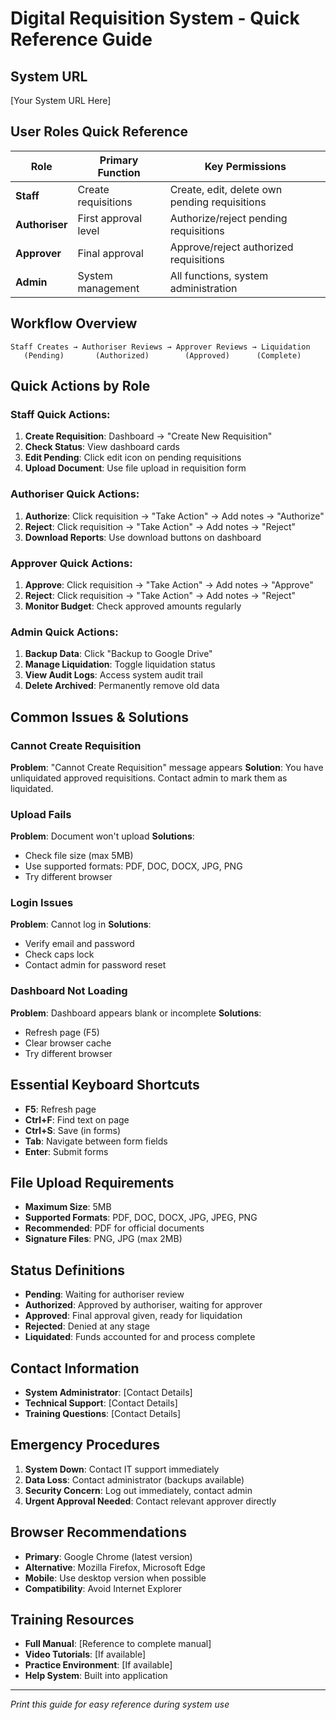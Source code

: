 # Digital Requisition System - Quick Reference Guide

## System URL
[Your System URL Here]

## User Roles Quick Reference

| Role | Primary Function | Key Permissions |
|------|------------------|-----------------|
| **Staff** | Create requisitions | Create, edit, delete own pending requisitions |
| **Authoriser** | First approval level | Authorize/reject pending requisitions |
| **Approver** | Final approval | Approve/reject authorized requisitions |
| **Admin** | System management | All functions, system administration |

## Workflow Overview
```
Staff Creates → Authoriser Reviews → Approver Reviews → Liquidation
   (Pending)       (Authorized)        (Approved)      (Complete)
```

## Quick Actions by Role

### Staff Quick Actions:
1. **Create Requisition**: Dashboard → "Create New Requisition"
2. **Check Status**: View dashboard cards
3. **Edit Pending**: Click edit icon on pending requisitions
4. **Upload Document**: Use file upload in requisition form

### Authoriser Quick Actions:
1. **Authorize**: Click requisition → "Take Action" → Add notes → "Authorize"
2. **Reject**: Click requisition → "Take Action" → Add notes → "Reject"
3. **Download Reports**: Use download buttons on dashboard

### Approver Quick Actions:
1. **Approve**: Click requisition → "Take Action" → Add notes → "Approve"
2. **Reject**: Click requisition → "Take Action" → Add notes → "Reject"
3. **Monitor Budget**: Check approved amounts regularly

### Admin Quick Actions:
1. **Backup Data**: Click "Backup to Google Drive"
2. **Manage Liquidation**: Toggle liquidation status
3. **View Audit Logs**: Access system audit trail
4. **Delete Archived**: Permanently remove old data

## Common Issues & Solutions

### Cannot Create Requisition
**Problem**: "Cannot Create Requisition" message appears
**Solution**: You have unliquidated approved requisitions. Contact admin to mark them as liquidated.

### Upload Fails
**Problem**: Document won't upload
**Solutions**: 
- Check file size (max 5MB)
- Use supported formats: PDF, DOC, DOCX, JPG, PNG
- Try different browser

### Login Issues
**Problem**: Cannot log in
**Solutions**:
- Verify email and password
- Check caps lock
- Contact admin for password reset

### Dashboard Not Loading
**Problem**: Dashboard appears blank or incomplete
**Solutions**:
- Refresh page (F5)
- Clear browser cache
- Try different browser

## Essential Keyboard Shortcuts
- **F5**: Refresh page
- **Ctrl+F**: Find text on page
- **Ctrl+S**: Save (in forms)
- **Tab**: Navigate between form fields
- **Enter**: Submit forms

## File Upload Requirements
- **Maximum Size**: 5MB
- **Supported Formats**: PDF, DOC, DOCX, JPG, JPEG, PNG
- **Recommended**: PDF for official documents
- **Signature Files**: PNG, JPG (max 2MB)

## Status Definitions
- **Pending**: Waiting for authoriser review
- **Authorized**: Approved by authoriser, waiting for approver
- **Approved**: Final approval given, ready for liquidation
- **Rejected**: Denied at any stage
- **Liquidated**: Funds accounted for and process complete

## Contact Information
- **System Administrator**: [Contact Details]
- **Technical Support**: [Contact Details]
- **Training Questions**: [Contact Details]

## Emergency Procedures
1. **System Down**: Contact IT support immediately
2. **Data Loss**: Contact administrator (backups available)
3. **Security Concern**: Log out immediately, contact admin
4. **Urgent Approval Needed**: Contact relevant approver directly

## Browser Recommendations
- **Primary**: Google Chrome (latest version)
- **Alternative**: Mozilla Firefox, Microsoft Edge
- **Mobile**: Use desktop version when possible
- **Compatibility**: Avoid Internet Explorer

## Training Resources
- **Full Manual**: [Reference to complete manual]
- **Video Tutorials**: [If available]
- **Practice Environment**: [If available]
- **Help System**: Built into application

---

*Print this guide for easy reference during system use*